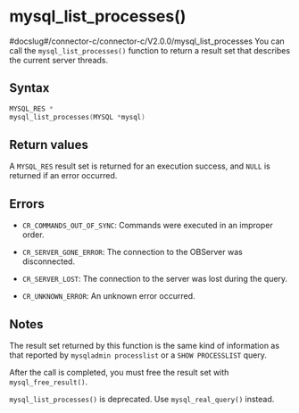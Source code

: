 mysql_list_processes() 
===========================================
#docslug#/connector-c/connector-c/V2.0.0/mysql_list_processes
You can call the `mysql_list_processes()` function to return a result set that describes the current server threads. 

Syntax 
---------------------------

```c
MYSQL_RES *
mysql_list_processes(MYSQL *mysql)
```



Return values 
----------------------------------

A `MYSQL_RES` result set is returned for an execution success, and `NULL` is returned if an error occurred.

Errors 
---------------------------

* `CR_COMMANDS_OUT_OF_SYNC`: Commands were executed in an improper order.

  

* `CR_SERVER_GONE_ERROR`: The connection to the OBServer was disconnected.

  

* `CR_SERVER_LOST`: The connection to the server was lost during the query.

  

* `CR_UNKNOWN_ERROR`: An unknown error occurred.

  




Notes 
--------------------------

The result set returned by this function is the same kind of information as that reported by `mysqladmin processlist` or a `SHOW PROCESSLIST` query. 

After the call is completed, you must free the result set with `mysql_free_result()`. 

`mysql_list_processes()` is deprecated. Use `mysql_real_query()` instead.
